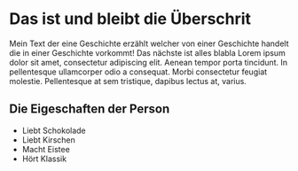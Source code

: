 # Das ist und bleibt die Überschrit

Mein Text der eine Geschichte erzählt welcher von einer Geschichte handelt die in einer Geschichte vorkommt! Das nächste ist alles 
blabla Lorem ipsum dolor sit amet, consectetur adipiscing elit. Aenean tempor porta tincidunt. 
In pellentesque ullamcorper odio a consequat. Morbi consectetur feugiat molestie. Pellentesque at sem tristique, dapibus lectus at, varius. 

## Die Eigeschaften der Person

* Liebt Schokolade
* Liebt Kirschen
* Macht Eistee
* Hört Klassik
